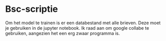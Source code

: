 # Bsc-scriptie

Om het model te trainen is er een databestand met alle brieven. Deze moet je gebruiken in de jupyter notebook. Ik raad aan om google collabe te gebruiken, aangezien het een erg zwaar programma is.
